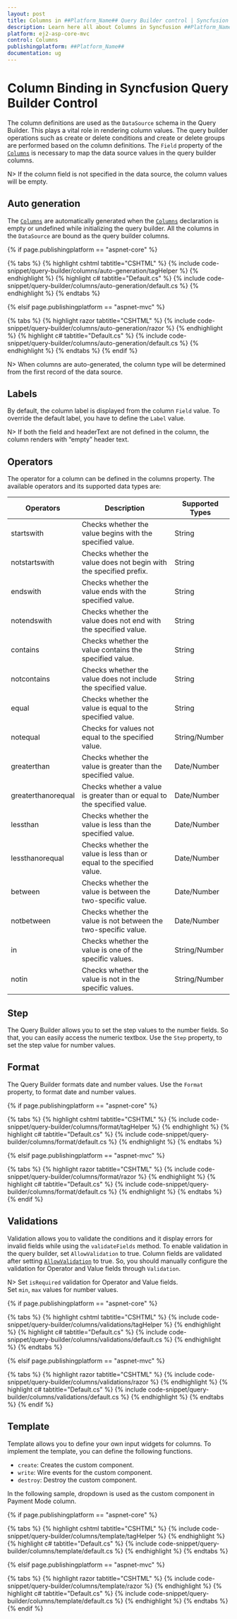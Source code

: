 ```yaml
---
layout: post
title: Columns in ##Platform_Name## Query Builder control | Syncfusion
description: Learn here all about Columns in Syncfusion ##Platform_Name## Query Builder component of Syncfusion Essential JS 2 and more.
platform: ej2-asp-core-mvc
control: Columns
publishingplatform: ##Platform_Name##
documentation: ug
---
```



# Column Binding in Syncfusion Query Builder Control

The column definitions are used as the `DataSource` schema in the Query Builder. This plays a vital role in rendering column values. The query builder operations such as create or delete conditions and create or delete groups are performed based on the column definitions. The `Field` property of the [`Columns`](https://help.syncfusion.com/cr/aspnetmvc-js2/Syncfusion.EJ2.QueryBuilder.QueryBuilder.html#Syncfusion_EJ2_QueryBuilder_QueryBuilder_Columns) is necessary to map the data source values in the query builder columns.

N> If the column field is not specified in the data source, the column values will be empty.

## Auto generation

The [`Columns`](https://help.syncfusion.com/cr/aspnetmvc-js2/Syncfusion.EJ2.QueryBuilder.QueryBuilder.html#Syncfusion_EJ2_QueryBuilder_QueryBuilder_Columns) are automatically generated when the [`Columns`](https://help.syncfusion.com/cr/aspnetmvc-js2/Syncfusion.EJ2.QueryBuilder.QueryBuilder.html#Syncfusion_EJ2_QueryBuilder_QueryBuilder_Columns) declaration is empty or undefined while initializing the query builder. All the columns in the `DataSource` are bound as the query builder columns.

{% if page.publishingplatform == "aspnet-core" %}

{% tabs %}
{% highlight cshtml tabtitle="CSHTML" %}
{% include code-snippet/query-builder/columns/auto-generation/tagHelper %}
{% endhighlight %}
{% highlight c# tabtitle="Default.cs" %}
{% include code-snippet/query-builder/columns/auto-generation/default.cs %}
{% endhighlight %}
{% endtabs %}

{% elsif page.publishingplatform == "aspnet-mvc" %}

{% tabs %}
{% highlight razor tabtitle="CSHTML" %}
{% include code-snippet/query-builder/columns/auto-generation/razor %}
{% endhighlight %}
{% highlight c# tabtitle="Default.cs" %}
{% include code-snippet/query-builder/columns/auto-generation/default.cs %}
{% endhighlight %}
{% endtabs %}
{% endif %}



N> When columns are auto-generated, the column type will be determined from the first record of the data source.

## Labels

By default, the column label is displayed from the column `Field` value. To override the default label, you have to define the `Label` value.

N> If both the field and headerText are not defined in the column, the column renders with “empty” header text.

## Operators

The operator for a column can be defined in the columns property.
The available operators and its supported data types are:

| Operators | Description | Supported Types |
| ------------ | ----------------------- | ------------------ |
| startswith  | Checks whether the value begins with the specified value. | String |
| notstartswith  | Checks whether the value does not begin with the specified prefix. | String |
| endswith  | Checks whether the value ends with the specified value. | String |
| notendswith  | Checks whether the value does not end with the specified value. | String |
| contains | Checks whether the value contains the specified value. | String |
| notcontains | Checks whether the value does not include the specified value. | String |
| equal | Checks whether the value is equal to the specified value. | String|Number/Date/Boolean |
| notequal | Checks for values not equal to the specified value. | String/Number| Date| Boolean |
| greaterthan | Checks whether the value is greater than the specified value. | Date/Number |
| greaterthanorequal | Checks whether a value is greater than or equal to the specified value. | Date/Number |
| lessthan | Checks whether the value is less than the specified value.| Date/Number |
| lessthanorequal | Checks whether the value is less than or equal to the specified value. | Date/Number |
| between | Checks whether the value is between the two-specific value. | Date/Number |
| notbetween | Checks whether the value is not between the two-specific value. | Date/Number |
| in | Checks whether the value is one of the specific values. | String/Number |
| notin | Checks whether the value is not in the specific values. | String/Number |

## Step

The Query Builder allows you to set the step values to the number fields. So that, you can easily access the numeric textbox. Use the `Step` property, to set the step value for number values.

## Format

The Query Builder formats date and number values. Use the `Format` property, to format date and number values.

{% if page.publishingplatform == "aspnet-core" %}

{% tabs %}
{% highlight cshtml tabtitle="CSHTML" %}
{% include code-snippet/query-builder/columns/format/tagHelper %}
{% endhighlight %}
{% highlight c# tabtitle="Default.cs" %}
{% include code-snippet/query-builder/columns/format/default.cs %}
{% endhighlight %}
{% endtabs %}

{% elsif page.publishingplatform == "aspnet-mvc" %}

{% tabs %}
{% highlight razor tabtitle="CSHTML" %}
{% include code-snippet/query-builder/columns/format/razor %}
{% endhighlight %}
{% highlight c# tabtitle="Default.cs" %}
{% include code-snippet/query-builder/columns/format/default.cs %}
{% endhighlight %}
{% endtabs %}
{% endif %}



## Validations

Validation allows you to validate the conditions and it display errors for invalid fields while using the `validateFields` method. To enable validation in the query builder, set `AllowValidation` to true. Column fields are validated after setting [`AllowValidation`](https://help.syncfusion.com/cr/aspnetmvc-js2/Syncfusion.EJ2.QueryBuilder.QueryBuilder.html#Syncfusion_EJ2_QueryBuilder_QueryBuilder_AllowValidation) to true. So, you should manually configure the validation for Operator and Value fields through `Validation`.

N> Set `isRequired` validation for Operator and Value fields.
<br/> Set `min`, `max` values for number values.

{% if page.publishingplatform == "aspnet-core" %}

{% tabs %}
{% highlight cshtml tabtitle="CSHTML" %}
{% include code-snippet/query-builder/columns/validations/tagHelper %}
{% endhighlight %}
{% highlight c# tabtitle="Default.cs" %}
{% include code-snippet/query-builder/columns/validations/default.cs %}
{% endhighlight %}
{% endtabs %}

{% elsif page.publishingplatform == "aspnet-mvc" %}

{% tabs %}
{% highlight razor tabtitle="CSHTML" %}
{% include code-snippet/query-builder/columns/validations/razor %}
{% endhighlight %}
{% highlight c# tabtitle="Default.cs" %}
{% include code-snippet/query-builder/columns/validations/default.cs %}
{% endhighlight %}
{% endtabs %}
{% endif %}



## Template

Template allows you to define your own input widgets for columns. To implement the template, you can define the following functions.

* `create`: Creates the custom component.
* `write`: Wire events for the custom component.
* `destroy`: Destroy the custom component.

In the following sample, dropdown is used as the custom component in Payment Mode column.

{% if page.publishingplatform == "aspnet-core" %}

{% tabs %}
{% highlight cshtml tabtitle="CSHTML" %}
{% include code-snippet/query-builder/columns/template/tagHelper %}
{% endhighlight %}
{% highlight c# tabtitle="Default.cs" %}
{% include code-snippet/query-builder/columns/template/default.cs %}
{% endhighlight %}
{% endtabs %}

{% elsif page.publishingplatform == "aspnet-mvc" %}

{% tabs %}
{% highlight razor tabtitle="CSHTML" %}
{% include code-snippet/query-builder/columns/template/razor %}
{% endhighlight %}
{% highlight c# tabtitle="Default.cs" %}
{% include code-snippet/query-builder/columns/template/default.cs %}
{% endhighlight %}
{% endtabs %}
{% endif %}

